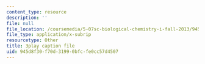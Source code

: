 ```yaml
---
content_type: resource
description: ''
file: null
file_location: /coursemedia/5-07sc-biological-chemistry-i-fall-2013/945d8f30f70d31990bfcfe0cc57d4507_vL_E7Ik_vBs.srt
file_type: application/x-subrip
resourcetype: Other
title: 3play caption file
uid: 945d8f30-f70d-3199-0bfc-fe0cc57d4507
---
```


